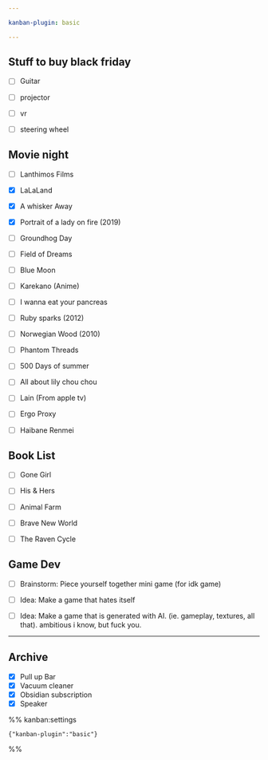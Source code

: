 ```yaml
---

kanban-plugin: basic

---
```


## Stuff to buy black friday

- [ ] Guitar
- [ ] projector
- [ ] vr
- [ ] steering wheel


## Movie night

- [ ] Lanthimos Films
- [x] LaLaLand
- [x] A whisker Away
- [x] Portrait of a lady on fire (2019)
- [ ] Groundhog Day
- [ ] Field of Dreams
- [ ] Blue Moon
- [ ] Karekano (Anime)
- [ ] I wanna eat your pancreas
- [ ] Ruby sparks (2012)
- [ ] Norwegian Wood (2010)
- [ ] Phantom Threads
- [ ] 500 Days of summer
- [ ] All about lily chou chou
- [ ] Lain (From apple tv)
- [ ] Ergo Proxy
- [ ] Haibane Renmei


## Book List

- [ ] Gone Girl
- [ ] His & Hers
- [ ] Animal Farm
- [ ] Brave New World
- [ ] The Raven Cycle


## Game Dev

- [ ] Brainstorm: Piece yourself together mini game (for idk game)
- [ ] Idea: Make a game that hates itself
- [ ] Idea: Make a game that is generated with AI. (ie. gameplay, textures, all that). ambitious i know, but fuck you.


***

## Archive

- [x] Pull up Bar
- [x] Vacuum cleaner
- [x] Obsidian subscription
- [x] Speaker

%% kanban:settings
```
{"kanban-plugin":"basic"}
```
%%